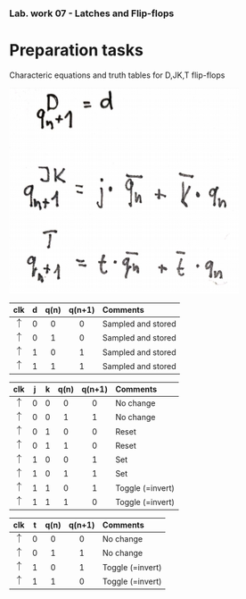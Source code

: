 ### Lab. work 07 - Latches and Flip-flops
# Preparation tasks

Characteric equations and truth tables for D,JK,T flip-flops




![eqa](eqa.png)

| **clk** | **d** | **q(n)** | **q(n+1)** | **Comments** |
   | :-: | :-: | :-: | :-: | :-- |
   | ![rising](up.png) | 0 | 0 | 0 | Sampled and stored |
   | ![rising](up.png) | 0 | 1 | 0 | Sampled and stored |
   | ![rising](up.png) | 1 | 0 | 1 | Sampled and stored |
   | ![rising](up.png) | 1 | 1 | 1 | Sampled and stored |

   | **clk** | **j** | **k** | **q(n)** | **q(n+1)** | **Comments** |
   | :-: | :-: | :-: | :-: | :-: | :-- |
   | ![rising](up.png) | 0 | 0 | 0 | 0 | No change |
   | ![rising](up.png) | 0 | 0 | 1 | 1 | No change |
   | ![rising](up.png) | 0 | 1 | 0 | 0 | Reset |
   | ![rising](up.png) | 0 | 1 | 1 | 0 | Reset |
   | ![rising](up.png) | 1 | 0 | 0 | 1 | Set |
   | ![rising](up.png) | 1 | 0 | 1 | 1 | Set |
   | ![rising](up.png) | 1 | 1 | 0 | 1 | Toggle (=invert) |
   | ![rising](up.png) | 1 | 1 | 1 | 0 | Toggle (=invert) |

   | **clk** | **t** | **q(n)** | **q(n+1)** | **Comments** |
   | :-: | :-: | :-: | :-: | :-- |
   | ![rising](up.png) | 0 | 0 | 0 | No change |
   | ![rising](up.png) | 0 | 1 | 1 | No change |
   | ![rising](up.png) | 1 | 0 | 1 | Toggle (=invert) |
   | ![rising](up.png) | 1 | 1 | 0 | Toggle (=invert) |

